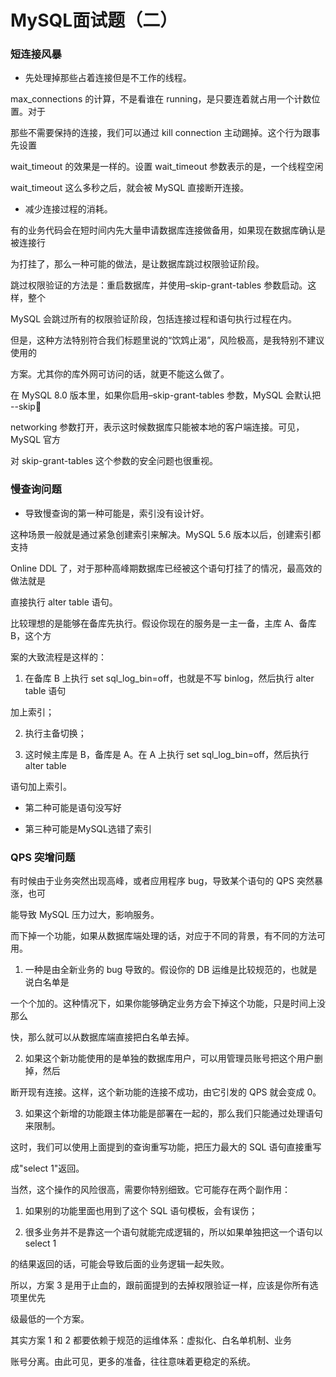 # MySQL面试题（二）



### 短连接风暴

- 先处理掉那些占着连接但是不工作的线程。

max_connections 的计算，不是看谁在 running，是只要连着就占用一个计数位置。对于

那些不需要保持的连接，我们可以通过 kill connection 主动踢掉。这个行为跟事先设置

wait_timeout 的效果是一样的。设置 wait_timeout 参数表示的是，一个线程空闲

wait_timeout 这么多秒之后，就会被 MySQL 直接断开连接。



- 减少连接过程的消耗。

有的业务代码会在短时间内先大量申请数据库连接做备用，如果现在数据库确认是被连接行

为打挂了，那么一种可能的做法，是让数据库跳过权限验证阶段。

跳过权限验证的方法是：重启数据库，并使用–skip-grant-tables 参数启动。这样，整个

MySQL 会跳过所有的权限验证阶段，包括连接过程和语句执行过程在内。

但是，这种方法特别符合我们标题里说的“饮鸩止渴”，风险极高，是我特别不建议使用的

方案。尤其你的库外网可访问的话，就更不能这么做了。

在 MySQL 8.0 版本里，如果你启用–skip-grant-tables 参数，MySQL 会默认把 --skip

networking 参数打开，表示这时候数据库只能被本地的客户端连接。可见，MySQL 官方

对 skip-grant-tables 这个参数的安全问题也很重视。



### 慢查询问题

- 导致慢查询的第一种可能是，索引没有设计好。

这种场景一般就是通过紧急创建索引来解决。MySQL 5.6 版本以后，创建索引都支持

Online DDL 了，对于那种高峰期数据库已经被这个语句打挂了的情况，最高效的做法就是

直接执行 alter table 语句。

比较理想的是能够在备库先执行。假设你现在的服务是一主一备，主库 A、备库 B，这个方

案的大致流程是这样的：

1. 在备库 B 上执行 set sql_log_bin=off，也就是不写 binlog，然后执行 alter table 语句

加上索引；

2. 执行主备切换；

3. 这时候主库是 B，备库是 A。在 A 上执行 set sql_log_bin=off，然后执行 alter table

语句加上索引。

- 第二种可能是语句没写好

- 第三种可能是MySQL选错了索引



### QPS 突增问题

有时候由于业务突然出现高峰，或者应用程序 bug，导致某个语句的 QPS 突然暴涨，也可

能导致 MySQL 压力过大，影响服务。

而下掉一个功能，如果从数据库端处理的话，对应于不同的背景，有不同的方法可用。

1. 一种是由全新业务的 bug 导致的。假设你的 DB 运维是比较规范的，也就是说白名单是

一个个加的。这种情况下，如果你能够确定业务方会下掉这个功能，只是时间上没那么

快，那么就可以从数据库端直接把白名单去掉。

2. 如果这个新功能使用的是单独的数据库用户，可以用管理员账号把这个用户删掉，然后

断开现有连接。这样，这个新功能的连接不成功，由它引发的 QPS 就会变成 0。

3. 如果这个新增的功能跟主体功能是部署在一起的，那么我们只能通过处理语句来限制。

这时，我们可以使用上面提到的查询重写功能，把压力最大的 SQL 语句直接重写

成"select 1"返回。

当然，这个操作的风险很高，需要你特别细致。它可能存在两个副作用：

1. 如果别的功能里面也用到了这个 SQL 语句模板，会有误伤；

2. 很多业务并不是靠这一个语句就能完成逻辑的，所以如果单独把这一个语句以 select 1

的结果返回的话，可能会导致后面的业务逻辑一起失败。

所以，方案 3 是用于止血的，跟前面提到的去掉权限验证一样，应该是你所有选项里优先

级最低的一个方案。

其实方案 1 和 2 都要依赖于规范的运维体系：虚拟化、白名单机制、业务

账号分离。由此可见，更多的准备，往往意味着更稳定的系统。

